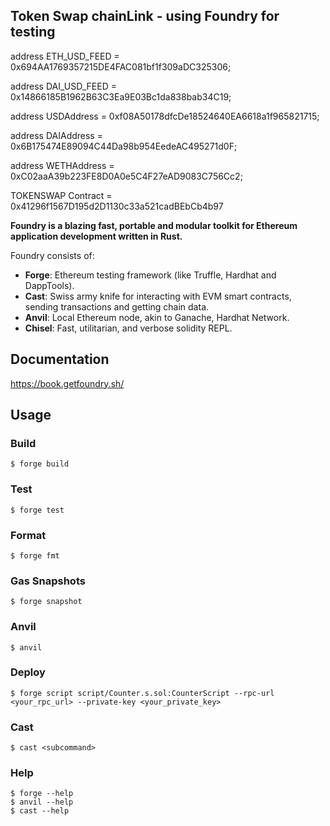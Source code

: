 ## Token Swap chainLink - using Foundry for testing

address ETH_USD_FEED = 0x694AA1769357215DE4FAC081bf1f309aDC325306;

address DAI_USD_FEED = 0x14866185B1962B63C3Ea9E03Bc1da838bab34C19;

address USDAddress = 0xf08A50178dfcDe18524640EA6618a1f965821715;

address DAIAddress = 0x6B175474E89094C44Da98b954EedeAC495271d0F;

address WETHAddress = 0xC02aaA39b223FE8D0A0e5C4F27eAD9083C756Cc2;

TOKENSWAP Contract = 0x41296f1567D195d2D1130c33a521cadBEbCb4b97

**Foundry is a blazing fast, portable and modular toolkit for Ethereum application development written in Rust.**

Foundry consists of:

- **Forge**: Ethereum testing framework (like Truffle, Hardhat and DappTools).
- **Cast**: Swiss army knife for interacting with EVM smart contracts, sending transactions and getting chain data.
- **Anvil**: Local Ethereum node, akin to Ganache, Hardhat Network.
- **Chisel**: Fast, utilitarian, and verbose solidity REPL.

## Documentation

https://book.getfoundry.sh/

## Usage

### Build

```shell
$ forge build
```

### Test

```shell
$ forge test
```

### Format

```shell
$ forge fmt
```

### Gas Snapshots

```shell
$ forge snapshot
```

### Anvil

```shell
$ anvil
```

### Deploy

```shell
$ forge script script/Counter.s.sol:CounterScript --rpc-url <your_rpc_url> --private-key <your_private_key>
```

### Cast

```shell
$ cast <subcommand>
```

### Help

```shell
$ forge --help
$ anvil --help
$ cast --help
```

